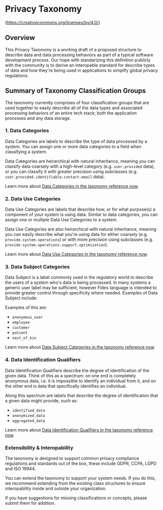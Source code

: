 # Privacy Taxonomy

(https://creativecommons.org/licenses/by/4.0/)

## Overview
This Privacy Taxonomy is a working draft of a proposed structure to describe data and data processing behaviors as part of a typical software development process. Our hope with standarizing this definition publicly with the community is to derive an interopable standard for describe types of data and how they're being used in applications to simplify global privacy regulations.
 
## Summary of Taxonomy Classification Groups

The taxonomy currently comprises  of four classification groups that are used together to easily describe all of the data types and associated processing behaviors of an entire tech stack; both the application processes and any data storage. 

### 1. Data Categories
Data Categories are labels to describe the type of data processed by a system. You can assign one or more data categories to a field when classifying a system.

Data Categories are heirarchical with natural inheritance, meaning you can classify data coarsely with a high-level category (e.g. `user.provided` data), or you can classify it with greater precision using subclasses (e.g. `user.provided.identifiable.contact.email` data).

Learn more about [Data Categories in the taxonomy reference now](docs/data_categories.md).

### 2. Data Use Categories
Data Use Categories are labels that describe how, or for what purpose(s) a component of your system is using data. Similar to data categories, you can assign one or multiple Data Use Categories to a system. 

Data Use Categories are also heirarchical with natural inheritance, meaning you can easily describe what you're using data for either coarsely (e.g. `provide.system.operations`) or with more precision using subclasses (e.g. `provide.system.operations.support.optimization`).

Learn more about [Data Use Categories in the taxonomy reference now](docs/data_use_categories.md).

### 3. Data Subject Categories
Data Subject is a label commonly used in the regulatory world to describe the users of a system who's data is being processed. In many systems a generic user label may be sufficient, however Fides language is intended to provide greater control through specificity where needed. Examples of Data Subject include:

Examples of this are:

- `anonymous_user`
- `employee`
- `customer`
- `patient`
- `next_of_kin`

Learn more about [Data Subject Categories in the taxonomy reference now](docs/data_subject_categories.md).

### 4. Data Identification Qualifiers
Data Identification Qualifiers describe the degree of identification of the given data. 
Think of this as a spectrum: on one end is completely anonymous data, i.e. it is impossible to identify an individual from it, and on the other end is data that specifically identifies an individual. 

Along this spectrum are labels that describe the degree of identification that a given data might provide, such as:

- `identified_data`
- `anonymized_data`
- `aggregated_data`

Learn more about [Data Identification Qualifiers in the taxonomy reference now](docs/data_identification_qualifiers.md).

### Extensibility & Interopability
The taxonomy is designed to support common privacy compliance regulations and standards out of the box, these include GDPR, CCPA, LGPD and ISO 19944. 

You can extend the taxonomy to support your system needs. If you do this, we recommend extending from the existing class structures to ensure interopability inside and outside your organization.

If you have suggestions for missing classifications or concepts, please submit them for addition.



